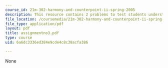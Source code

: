 ```yaml
---
course_id: 21m-302-harmony-and-counterpoint-ii-spring-2005
description: This resource contains 2 problems to test students understanding.
file_location: /coursemedia/21m-302-harmony-and-counterpoint-ii-spring-2005/6a6dc3336ed384e9cde4c8c38acfa386_assignmentno3.pdf
file_type: application/pdf
layout: pdf
title: assignmentno3.pdf
type: course
uid: 6a6dc3336ed384e9cde4c8c38acfa386

---
```

None